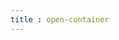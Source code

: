 ```yaml
---
title : open-container
---
```


<!-- ## open-container -->

<!-- UTSCOMJSON.open-container.name -->

<!-- UTSCOMJSON.open-container.description -->

<!-- UTSCOMJSON.open-container.compatibility -->

<!-- UTSCOMJSON.open-container.attribute -->

<!-- UTSCOMJSON.open-container.event -->

<!-- UTSCOMJSON.open-container.component_type -->

<!-- UTSCOMJSON.open-container.children -->

<!-- UTSCOMJSON.open-container.example -->

<!-- UTSCOMJSON.open-container.reference -->
